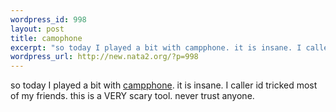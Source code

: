 ```yaml
--- 
wordpress_id: 998
layout: post
title: camophone
excerpt: "so today I played a bit with campphone. it is insane. I caller id tricked most of my friends. this is a VERY scary tool. never trust anyone. "
wordpress_url: http://new.nata2.org/?p=998
---
```

so today I played a bit with <a href="http://www.camophone.com/" target="_self">campphone</a>. it is insane. I caller id tricked most of my friends. this is a VERY scary tool. never trust anyone. 
